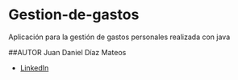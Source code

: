 # Gestion-de-gastos
Aplicación para la gestión de gastos personales realizada con java

##AUTOR
Juan Daniel Díaz Mateos

* [LinkedIn](www.linkedin.com/in/juan-ddm)
